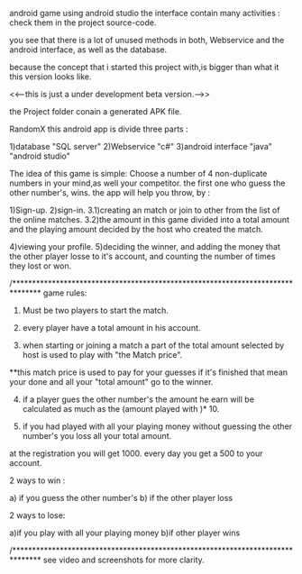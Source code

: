 android game using android studio 
the interface contain many activities :
check them in the project source-code.

you see that there is a lot of unused methods in both, Webservice and the android interface, as well as the database.

because the concept that i started this project with,is bigger than what it this version looks like.

<<--this is just a under development beta version.-->>

the Project folder conain a generated APK file.

RandomX
this android app is divide three parts :

1)database "SQL server"
2)Webservice "c#"
3)android interface "java" "android studio"

The idea of this game is simple:
Choose a number of 4 non-duplicate numbers in your mind,as well your competitor.
the first one who guess the other number's, wins.
the app will help you throw, by :

1)Sign-up.
2)sign-in.
3.1)creating an match or join to other from the list of the online matches.
3.2)the amount in this game divided into a total amount and the playing amount decided by the host who created the match.

4)viewing your profile.
5)deciding the winner, and adding the money that the other player losse to it's account, and counting the number of times they lost or won.



/*******************************************************************************
game rules:
1) Must be two players to start the match.

2) every player have a total amount in his account.

3) when starting or joining a match a part of the total amount selected by host is used to play with "the Match price".

**this match price is used to pay for your guesses if it's finished that mean your done and all your "total amount" go to the winner.

4) if a player gues the other number's the amount he earn will be calculated as much as the (amount played with )* 10.

5) if you had played with all your playing money without guessing the other number's 
you loss all your total amount.

at the registration you will get 1000.
every day you get a 500 to your account.

2 ways to win :

a) if you guess the other number's
b) if the other player loss

2 ways to lose:

a)if you play with all your playing money
b)if other player wins

/*******************************************************************************
see video and screenshots for more clarity.